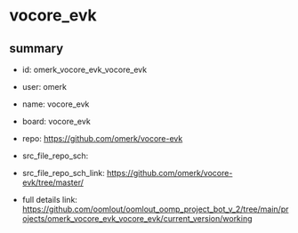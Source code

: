 # vocore_evk
 
## summary 
* id: omerk_vocore_evk_vocore_evk
* user: omerk
* name: vocore_evk
* board: vocore_evk
* repo: https://github.com/omerk/vocore-evk



* src_file_repo_sch: 
* src_file_repo_sch_link: https://github.com/omerk/vocore-evk/tree/master/
* full details link: https://github.com/oomlout/oomlout_oomp_project_bot_v_2/tree/main/projects/omerk_vocore_evk_vocore_evk/current_version/working  







